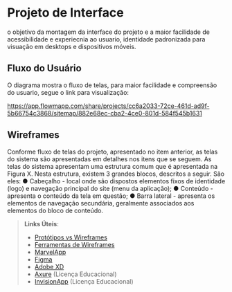 
# Projeto de Interface

 o objetivo da montagem da interface do projeto e a maior facilidade de acessibilidade e experiecnia ao usuario, identidade padronizada para visuação em desktops e dispositivos móveis. 

## Fluxo do Usuário


O diagrama mostra o fluxo de telas, para maior facilidade e compreensão do usuario, segue o link para visualização:


https://app.flowmapp.com/share/projects/cc6a2033-72ce-461d-ad9f-5b66754c3868/sitemap/882e68ec-cba2-4ce0-801d-584f545b1631




## Wireframes


Conforme fluxo de telas do projeto, apresentado no item anterior, as telas do sistema são
apresentadas em detalhes nos itens que se seguem. As telas do sistema apresentam uma
estrutura comum que é apresentada na Figura X. Nesta estrutura, existem 3 grandes blocos,
descritos a seguir. São eles:
● Cabeçalho - local onde são dispostos elementos fixos de identidade (logo) e
navegação principal do site (menu da aplicação);
● Conteúdo - apresenta o conteúdo da tela em questão;
● Barra lateral - apresenta os elementos de navegação secundária, geralmente
associados aos elementos do bloco de conteúdo.

 
> **Links Úteis**:
> - [Protótipos vs Wireframes](https://www.nngroup.com/videos/prototypes-vs-wireframes-ux-projects/)
> - [Ferramentas de Wireframes](https://rockcontent.com/blog/wireframes/)
> - [MarvelApp](https://marvelapp.com/developers/documentation/tutorials/)
> - [Figma](https://www.figma.com/)
> - [Adobe XD](https://www.adobe.com/br/products/xd.html#scroll)
> - [Axure](https://www.axure.com/edu) (Licença Educacional)
> - [InvisionApp](https://www.invisionapp.com/) (Licença Educacional)
